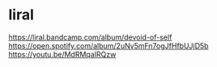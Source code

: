 # liral
https://liral.bandcamp.com/album/devoid-of-self
https://open.spotify.com/album/2uNv5mFn7ogJfHfbUJjD5b
https://youtu.be/MdRMqaIRQzw
